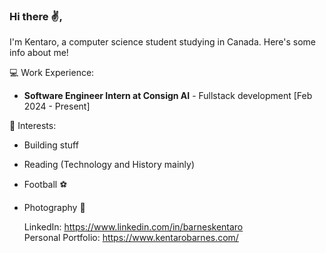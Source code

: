 ### Hi there ✌️,

I'm Kentaro, a computer science student studying in Canada. Here's some info about me!
<br>

💻 Work Experience: <br>
- **Software Engineer Intern at Consign AI** - Fullstack development [Feb 2024 - Present]

 🌱 Interests:
 - Building stuff
 - Reading (Technology and History mainly)
 - Football ⚽️
 - Photography 📸

   LinkedIn:
   https://www.linkedin.com/in/barneskentaro <br>
   Personal Portfolio: https://www.kentarobarnes.com/ 
